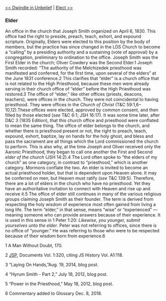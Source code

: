 [<< Dwindle in Unbelief](Dwindle%20in%20Unbelief.md)  |  [Elect >>](Elect.md)

### Elder
An office in the church that Joseph Smith organized on April 6, 1830. This office had the right to preside, preach, teach, exhort, and expound scripture. Originally, Elders were elected to this position by the body of members, but the practice has since changed in the LDS Church to become a “calling” by a presiding authority and a sustaining (vote of approval) by a congregation, preliminary to ordination to the office. Joseph Smith was the First Elder in the church; Oliver Cowdery was the Second Elder.1 Joseph Smith recorded: “The authority of the Melchizedek priesthood was manifested and conferred, for the first time, upon several of the elders” at the June 1831 conference.2 This clarifies that “elder” is a church office that is not related to the High Priesthood, because these men were already serving in their church office of “elder” before the High Priesthood was restored.3 The office of “elder,” like other offices (priests, deacons, teachers), were offices in the church. They were not coincidental to having priesthood. They were offices in the *Church of Christ* (T&C 59:1,6–10,12).These offices were elected, approved by common consent, and then filled by those elected (*see* T&C 6:1; JSH 16:17). It was some time later, after D&C 3 (1835 Edition), that this church office and priesthood were conflated to mean the same thing. The office of elder belongs to the church, and whether there is priesthood present or not, the right to preach, teach, expound, exhort, baptize, lay on hands for the holy ghost, and bless and pass the sacrament are all things which the Lord commissioned the church to perform. This is also why, at the time Joseph and Oliver received only the Aaronic Priesthood, they began to call one another the First and Second *elder of the church* (JSH 14:2).4 The Lord often spoke to “the elders of my church” as one category, in contrast to “priesthood,” which is another category. Mormons conflate the two. An elder is invited to become an actual priesthood holder, but that is dependent upon Heaven alone. It may be conferred on men, but Heaven must ratify (*see* T&C 139:5). Therefore, there are a lot of elders in the church who have no priesthood. Yet they have an authoritative invitation to connect with Heaven and rise up and receive it.5 The office of elder still continues in many of the various religious groups claiming Joseph Smith as their founder. The term is derived from respecting the holy wisdom of experience most often gained from living a long life. The term “elder,” in that sense, means “wise” or “experienced” — meaning someone who can provide answers because of their experience. It is used in this sense in 1 Peter 1:20: *Likewise, you younger, submit yourselves unto the elder*. Peter was not referring to offices, since there is no office of “younger.” He was referring to those who were to be respected because of their wisdom born from experience.6



1 A Man Without Doubt, 170.


2
[JSP](#), Documents Vol. 1:320, citing JS History Vol. A1:118.


3 “Laying On Hands,”Aug. 19, 2014, blog post.


4 “Hyrum Smith - Part 2,” July 18, 2012, blog post.


5 “Power in the Priesthood,” May 18, 2012, blog post.


6 Commentary added to Glossary Dec. 8, 2018.